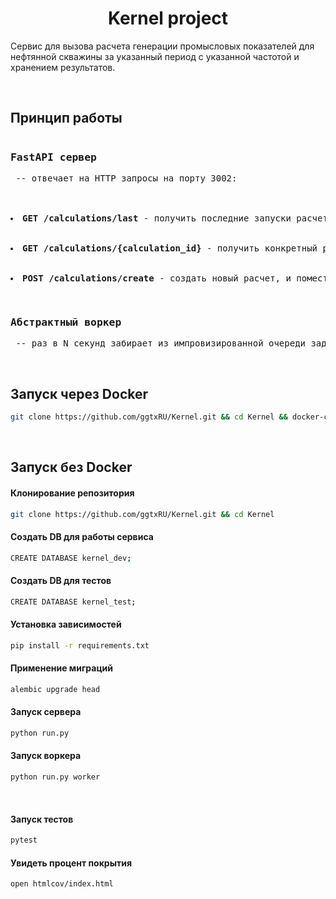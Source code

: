 <h1 align="center">
  Kernel project
</h1>

Сервис для вызова расчета генерации промысловых показателей для нефтянной скважины за указанный период с указанной частотой и хранением результатов.

<br>

## Принцип работы

<pre><h3>FastAPI сервер</h3> -- отвечает на HTTP запросы на порту 3002:<br>


<li><strong>GET /calculations/last</strong> - получить последние запуски расчетов.<br></li>
  <li><strong>GET /calculations/{calculation_id}</strong> - получить конкретный расчет по id.<br></li>
  <li><strong>POST /calculations/create</strong> - создать новый расчет, и поместить его в очередь на выполнение.</li><br></pre>
 
<pre><h3>Абстрактный воркер</h3> -- раз в N секунд забирает из импровизированной очереди задачи на выполнение и сохраняет результат расчета в БД.</pre>

<br>


## Запуск через Docker

```bash
git clone https://github.com/ggtxRU/Kernel.git && cd Kernel && docker-compose up --build
```

<br>

## Запуск без Docker

#### Клонирование репозитория

```bash
git clone https://github.com/ggtxRU/Kernel.git && cd Kernel
```

#### Создать DB для работы сервиса

```bash
CREATE DATABASE kernel_dev;
```

#### Создать DB для тестов

```bash
CREATE DATABASE kernel_test;
```

#### Установка зависимостей

```bash
pip install -r requirements.txt
```

#### Применение миграций

```bash
alembic upgrade head
```


#### Запуск сервера

```bash
python run.py
```

#### Запуск воркера

```bash
python run.py worker
```

<br>

#### Запуск тестов

```bash
pytest
```

#### Увидеть процент покрытия

```bash
open htmlcov/index.html
```
